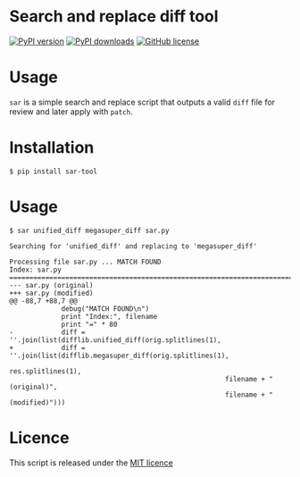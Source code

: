 Search and replace diff tool
============================

[![PyPI version](https://img.shields.io/pypi/v/sar-tool.svg)](https://pypi.python.org/pypi/sar-tool)
[![PyPI downloads](https://img.shields.io/pypi/dm/sar-tool.svg)](https://pypi.python.org/pypi/sar-tool#downloads)
[![GitHub license](https://img.shields.io/github/license/mashape/apistatus.svg)](https://github.com/naufraghi/sar)

Usage
=====

`sar` is a simple search and replace script that outputs a valid `diff` file
for review and later apply with `patch`.

Installation
============

`$ pip install sar-tool`


Usage
=====

`$ sar unified_diff megasuper_diff sar.py`

```
Searching for 'unified_diff' and replacing to 'megasuper_diff'

Processing file sar.py ... MATCH FOUND
Index: sar.py
================================================================================
--- sar.py (original)
+++ sar.py (modified)
@@ -88,7 +88,7 @@
             debug("MATCH FOUND\n")
             print "Index:", filename
             print "=" * 80
-            diff = ''.join(list(difflib.unified_diff(orig.splitlines(1),
+            diff = ''.join(list(difflib.megasuper_diff(orig.splitlines(1),
                                                      res.splitlines(1),
                                                      filename + " (original)",
                                                      filename + " (modified)")))
```

Licence
=======

This script is released under the [MIT licence](http://naufraghi.mit-license.org)
